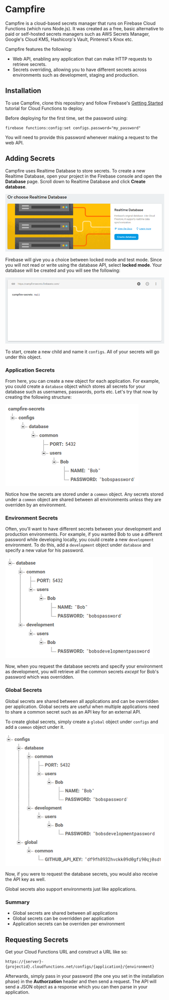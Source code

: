 # Campfire

Campfire is a cloud-based secrets manager that runs on Firebase Cloud Functions (which runs Node.js). It was created as a free, basic alternative to paid or self-hosted secrets managers such as AWS Secrets Manager, Google's Cloud KMS, Hashicorp's Vault, Pinterest's Knox etc.

Campfire features the following:
 - Web API, enabling any application that can make HTTP requests to retrieve secrets.
 - Secrets overriding, allowing you to have different secrets across environments such as development, staging and production.

## Installation

To use Campfire, clone this repository and follow Firebase's [Getting Started](https://firebase.google.com/docs/functions/get-started) tutorial for Cloud Functions to deploy.

Before deploying for the first time, set the password using:

```
firebase functions:config:set configs.password="my_password"
```

You will need to provide this password whenever making a request to the web API.

## Adding Secrets

Campfire uses Realtime Database to store secrets. To create a new Realtime Database, open your project in the Firebase console and open the **Database** page. Scroll down to Realtime Database and click **Create database**.

![Create Realtime Database](docs/images/01.PNG)

Firebase will give you a choice between locked mode and test mode. Since you will not read or write using the database API, select **locked mode**. Your database will be created and you will see the following:

![Initial database](docs/images/02.PNG)

To start, create a new child and name it `configs`. All of your secrets will go under this object.

### Application Secrets

From here, you can create a new object for each application. For example, you could create a `database` object which stores all secrets for your database such as usernames, passwords, ports etc. Let's try that now by creating the following structure:

![Database secrets example](docs/images/03.PNG)

Notice how the secrets are stored under a `common` object. Any secrets stored under a `common` object are shared between all environments *unless* they are overriden by an environment.

### Environment Secrets

Often, you'll want to have different secrets between your development and production environments. For example, if you wanted Bob to use a different password while developing locally, you could create a new `development` environment. To do this, add a `development` object under `database` and specify a new value for his password.

![Environment secrets example](docs/images/04.PNG)

Now, when you request the database secrets and specify your environment as development, you will retrieve all the common secrets *except* for Bob's password which was overridden.

### Global Secrets

Global secrets are shared between all applications and can be overridden per application. Global secrets are useful when multiple applications need to share a common secret such as an API key for an external API.

To create global secrets, simply create a `global` object under `configs` and add a `common` object under it.

![Global secrets example](docs/images/05.PNG)

Now, if you were to request the database secrets, you would also receive the API key as well.

Global secrets also support environments just like applications.

### Summary

 - Global secrets are shared between all applications
 - Global secrets can be overridden per application
 - Application secrets can be overriden per environment

## Requesting Secrets

Get your Cloud Functions URL and construct a URL like so:

```
https://{server}-{projectid}.cloudfunctions.net/configs/{application}/{environment}
```

Afterwards, simply pass in your password (the one you set in the installation phase) in the **Authorzation** header and then send a request. The API will send a JSON object as a response which you can then parse in your application.
